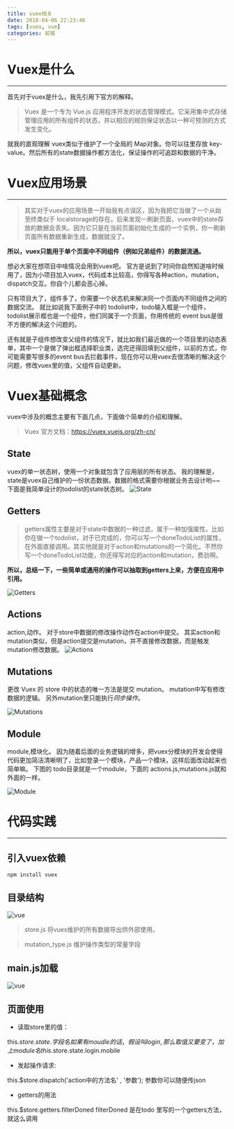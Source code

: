 ```yaml
---
title: vuex相关
date: 2018-04-06 22:23:46
tags: [vuex, vue]
categories: 前端
---
```

# Vuex是什么
* * *
首先对于vuex是什么，我先引用下官方的解释。


> Vuex 是一个专为 Vue.js 应用程序开发的状态管理模式。它采用集中式存储管理应用的所有组件的状态，并以相应的规则保证状态以一种可预测的方式发生变化。


就我的直观理解 vuex类似于维护了一个全局的 Map对象。你可以往里存放 key-value。然后所有的state数据操作都方法化，保证操作的可追踪和数据的干净。

# Vuex应用场景
* * *

> 其实对于vuex的应用场景一开始我有点误区，因为我把它当做了一个从始至终类似于 localstorage的存在。后来发现一刷新页面，vuex中的state存放的数据会丢失。因为它只是在当前页面初始化生成的一个实例，你一刷新页面所有数据重新生成，数据就没了。

**所以，vuex只能用于单个页面中不同组件（例如兄弟组件）的数据流通。**
<!--more-->
想必大家在想项目中啥情况会用到vuex吧。
官方是说到了时间你自然知道啥时候用了，因为小项目加入vuex，代码成本比较高，你得写各种action，mutation，dispatch交互。你自个儿都会恶心掉。

只有项目大了，组件多了，你需要一个状态机来解决同一个页面内不同组件之间的数据交流。
就比如说我下面例子中的 todolist中，todo输入框是一个组件，todolist展示框也是一个组件，他们同属于一个页面，你用传统的 event bus是很不方便的解决这个问题的。

还有就是子组件想改变父组件的情况下，就比如我们最近做的一个项目里的动态表单，其中一个是做了弹出框选择职业类，选完还得回填到父组件，以前的方式，你可能需要写很多的event bus去拦截事件，现在你可以用vuex去很清晰的解决这个问题，修改vuex里的值，父组件自动更新。

# Vuex基础概念
vuex中涉及的概念主要有下面几点，下面做个简单的介绍和理解。

> Vuex 官方文档：https://vuex.vuejs.org/zh-cn/

## State

vuex的单一状态树，使用一个对象就包含了应用层的所有状态。
我的理解是，state是vuex自己维护的一份状态数据。数据的格式需要你根据业务去设计哟~~
下面是我简单设计的todolist的state状态树。
![State](https://sfault-image.b0.upaiyun.com/179/255/1792558890-58d9ed10daec1)

## Getters
> getters属性主要是对于state中数据的一种过滤，属于一种加强属性。比如你在做一个todolist，对于已完成的，你可以写一个doneTodoList的属性，在外面直接调用。其实他就是对于action和mutations的一个简化。不然你写一个doneTodoList功能，你还得写对应的action和mutation，费劲啊。

**所以，总结一下，一些简单或通用的操作可以抽取到getters上来，方便在应用中引用。**

![Getters](https://sfault-image.b0.upaiyun.com/346/112/3461121646-58d9edbe30718)

## Actions
action,动作。
对于store中数据的修改操作动作在action中提交。
其实action和mutation类似，但是action提交是mutation，并不直接修改数据，而是触发mutation修改数据。
![Actions](https://sfault-image.b0.upaiyun.com/677/942/677942980-58d9ee1c67f69)

## Mutations
更改 Vuex 的 store 中的状态的唯一方法是提交 mutation。
mutation中写有修改数据的逻辑。
另外mutation里只能执行*同步操作*。

![Mutations](https://sfault-image.b0.upaiyun.com/774/275/774275205-58d9ede387d62)

## Module
module,模块化。
因为随着后面的业务逻辑的增多，把vuex分模块的开发会使得代码更加简洁清晰明了，比如登录一个模块，产品一个模块，这样后面改动起来也简单嘛。
下图的 todo目录就是一个module，下面的 actions.js,mutations.js就和外面的一样。

![Module](https://sfault-image.b0.upaiyun.com/346/638/3466384750-58d9ee81eff60)

# 代码实践
* * *
## 引入vuex依赖
```
npm install vuex
```
## 目录结构
![vue](https://sfault-image.b0.upaiyun.com/379/310/3793109630-589550c0e95c7)

> store.js 将vuex维护的所有数据导出供外部使用。

> mutation_type.js 维护操作类型的常量字段

## main.js加载
![vue](https://sfault-image.b0.upaiyun.com/720/060/720060467-589552842c9bf)

## 页面使用
- 读取store里的值：

this.$store.state.字段名
如果有moudle的话，假设叫 login,那么取值又要变了，加上module名
this.$store.state.login.mobile

- 发起操作请求:

this.$store.dispatch('action中的方法名' , '参数');
参数你可以随便传json

- getters的用法

this.$store.getters.filterDoned
filterDoned 是在todo 里写的一个getters方法，就这么调用